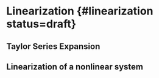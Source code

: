 # Linearization {#linearization status=draft}

## Taylor Series Expansion

## Linearization of a nonlinear system
